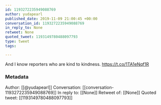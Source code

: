 ```yaml
---
id: 1193272235949088769
author: yudapearl
published_date: 2019-11-09 21:00:45 +00:00
conversation_id: 1193272235949088769
in_reply_to: None
retweet: None
quoted_tweet: 1193149780488097793
type: tweet
tags:

---
```


And I know reporters who are kind to kindness. https://t.co/1TA1eNqf1R

### Metadata

Author: [[@yudapearl]]
Conversation: [[conversation-1193272235949088769]]
In reply to: [[None]]
Retweet of: [[None]]
Quoted tweet: [[1193149780488097793]]
